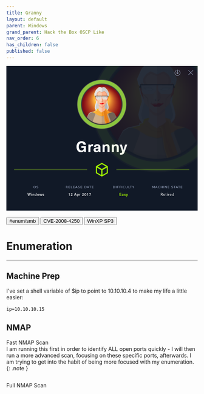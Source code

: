 ```yaml
---
title: Granny
layout: default
parent: Windows
grand_parent: Hack the Box OSCP Like
nav_order: 6
has_children: false
published: false
---
```


![Granny](images/Granny.png)

<button type="button" name="button" class="btn">#enum/smb</button>
<button type="button" name="button" class="btn">CVE-2008-4250</button>
<button type="button" name="button" class="btn">WinXP SP3</button>

# Enumeration
---
## Machine Prep
I've set a shell variable of $ip to point to 10.10.10.4 to make my life a little easier:
```
ip=10.10.10.15
```

## NMAP
Fast NMAP Scan  
I am running this first in order to identify ALL open ports quickly - I will then run a more advanced scan, focusing on these specific ports, afterwards. I am trying to get into the habit of being more focused with my enumeration. 
{: .note }
```

```

Full NMAP Scan  
```

```
